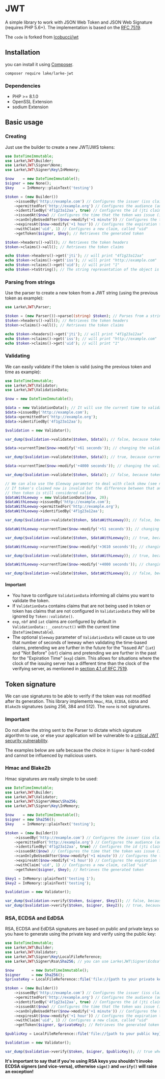 # JWT

A simple library to work with JSON Web Token and JSON Web Signature (requires PHP 5.6+).
The implementation is based on the [RFC 7519](https://tools.ietf.org/html/rfc7519).

The `code` is forked from [lcobucci/jwt](https://github.com/lcobucci/jwt)


## Installation

you can install it using [Composer](http://getcomposer.org).

```shell
composer require lake/larke-jwt
```

### Dependencies

- PHP >= 8.1.0
- OpenSSL Extension
- sodium Extension

## Basic usage

### Creating

Just use the builder to create a new JWT/JWS tokens:

```php
use DateTimeImmutable;
use Larke\JWT\Builder;
use Larke\JWT\Signer\None;
use Larke\JWT\Signer\Key\InMemory;

$now    = new DateTimeImmutable();
$signer = new None();
$key    = InMemory::plainText('testing')

$token = (new Builder())
    ->issuedBy('http://example.com') // Configures the issuer (iss claim)
    ->permittedFor('http://example.org') // Configures the audience (aud claim)
    ->identifiedBy('4f1g23a12aa', true) // Configures the id (jti claim), replicating as a header item
    ->issuedAt($now) // Configures the time that the token was issue (iat claim)
    ->canOnlyBeUsedAfter($now->modify('+1 minute')) // Configures the time that the token can be used (nbf claim)
    ->expiresAt($now->modify('+1 hour')) // Configures the expiration time of the token (exp claim)
    ->withClaim('uid', 1) // Configures a new claim, called "uid"
    ->getToken($signer, $key); // Retrieves the generated token

$token->headers()->all(); // Retrieves the token headers
$token->claims()->all(); // Retrieves the token claims

echo $token->headers()->get('jti'); // will print "4f1g23a12aa"
echo $token->claims()->get('iss'); // will print "http://example.com"
echo $token->claims()->get('uid'); // will print "1"
echo $token->toString(); // The string representation of the object is a JWT string (pretty easy, right?)
```

### Parsing from strings

Use the parser to create a new token from a JWT string (using the previous token as example):

```php
use Larke\JWT\Parser;

$token = (new Parser())->parse((string) $token); // Parses from a string
$token->headers()->all(); // Retrieves the token headers
$token->claims()->all(); // Retrieves the token claims

echo $token->headers()->get('jti'); // will print "4f1g23a12aa"
echo $token->claims()->get('iss'); // will print "http://example.com"
echo $token->claims()->get('uid'); // will print "1"
```

### Validating

We can easily validate if the token is valid (using the previous token and time as example):

```php
use DateTimeImmutable;
use Larke\JWT\Validator;
use Larke\JWT\ValidationData;

$now = new DateTimeImmutable();

$data = new ValidationData(); // It will use the current time to validate (iat, nbf and exp)
$data->issuedBy('http://example.com');
$data->permittedFor('http://example.org');
$data->identifiedBy('4f1g23a12aa');

$validation = new Validator();

var_dump($validation->validate($token, $data)); // false, because token cannot be used before now() + 60

$data->currentTime($now->modify('+61 seconds')); // changing the validation time to future

var_dump($validation->validate($token, $data)); // true, because current time is between "nbf" and "exp" claims

$data->currentTime($now->modify('+4000 seconds')); // changing the validation time to future

var_dump($validation->validate($token, $data)); // false, because token is expired since current time is greater than exp

// We can also use the $leeway parameter to deal with clock skew (see notes below)
// If token's claimed now is invalid but the difference between that and the validation time is less than $leeway, 
// then token is still considered valid
$dataWithLeeway = new ValidationData($now, 20); 
$dataWithLeeway->issuedBy('http://example.com');
$dataWithLeeway->permittedFor('http://example.org');
$dataWithLeeway->identifiedBy('4f1g23a12aa');

var_dump($validation->validate($token, $dataWithLeeway)); // false, because token can't be used before now() + 60, not within leeway

$dataWithLeeway->currentTime($now->modify('+51 seconds')); // changing the validation time to future

var_dump($validation->validate($token, $dataWithLeeway)); // true, because current time plus leeway is between "nbf" and "exp" claims

$dataWithLeeway->currentTime($now->modify('+3610 seconds')); // changing the validation time to future but within leeway

var_dump($validation->validate($token, $dataWithLeeway)); // true, because current time - 20 seconds leeway is less than exp

$dataWithLeeway->currentTime($now->modify('+4000 seconds')); // changing the validation time to future outside of leeway

var_dump($validation->validate($token, $dataWithLeeway)); // false, because token is expired since current time is greater than exp
```

#### Important

- You have to configure ```ValidationData``` informing all claims you want to validate the token.
- If ```ValidationData``` contains claims that are not being used in token or token has claims that are not
configured in ```ValidationData``` they will be ignored by ```Token::validate()```.
- ```exp```, ```nbf``` and ```iat``` claims are configured by default in ```ValidationData::__construct()```
with the current time (```DateTimeImmutable```).
- The optional ```$leeway``` parameter of ```ValidationData``` will cause us to use that number of seconds of leeway 
when validating the time-based claims, pretending we are further in the future for the "Issued At" (```iat```) and "Not 
Before" (```nbf```) claims and pretending we are further in the past for the "Expiration Time" (```exp```) claim. This
allows for situations where the clock of the issuing server has a different time than the clock of the verifying server, 
as mentioned in [section 4.1 of RFC 7519](https://tools.ietf.org/html/rfc7519#section-4.1).

## Token signature

We can use signatures to be able to verify if the token was not modified after its generation. This library implements `Hmac`, `RSA`, `ECDSA`, `EdDSA` and `Blake2b` signatures (using 256, 384 and 512). The `none` is not signatures.

### Important

Do not allow the string sent to the Parser to dictate which signature algorithm
to use, or else your application will be vulnerable to a [critical JWT security vulnerability](https://auth0.com/blog/2015/03/31/critical-vulnerabilities-in-json-web-token-libraries).

The examples below are safe because the choice in `Signer` is hard-coded and
cannot be influenced by malicious users.

### Hmac and Blake2b

Hmac signatures are really simple to be used:

```php
use DateTimeImmutable;
use Larke\JWT\Builder;
use Larke\JWT\Validator;
use Larke\JWT\Signer\Hmac\Sha256;
use Larke\JWT\Signer\Key\InMemory;

$now    = new DateTimeImmutable();
$signer = new Sha256();
$key    = InMemory::plainText('testing');

$token = (new Builder())
    ->issuedBy('http://example.com') // Configures the issuer (iss claim)
    ->permittedFor('http://example.org') // Configures the audience (aud claim)
    ->identifiedBy('4f1g23a12aa', true) // Configures the id (jti claim), replicating as a header item
    ->issuedAt($now) // Configures the time that the token was issue (iat claim)
    ->canOnlyBeUsedAfter($now->modify('+1 minute')) // Configures the time that the token can be used (nbf claim)
    ->expiresAt($now->modify('+1 hour')) // Configures the expiration time of the token (exp claim)
    ->withClaim('uid', 1) // Configures a new claim, called "uid"
    ->getToken($signer, $key); // Retrieves the generated token

$key1 = InMemory::plainText('testing 1');
$key2 = InMemory::plainText('testing');

$validation = new Validator();

var_dump($validation->verify($token, $signer, $key1)); // false, because the key is different
var_dump($validation->verify($token, $signer, $key2)); // true, because the key is the same
```

### RSA, ECDSA and EdDSA

RSA, ECDSA and EdDSA signatures are based on public and private keys so you have to generate using the private key and verify using the public key:

```php
use DateTimeImmutable;
use Larke\JWT\Builder;
use Larke\JWT\Validator;
use Larke\JWT\Signer\Key\LocalFileReference;
use Larke\JWT\Signer\Rsa\Sha256; // you can use Larke\JWT\Signer\Ecdsa\Sha256 if you're using ECDSA keys

$now        = new DateTimeImmutable();
$signer     = new Sha256();
$privateKey = LocalFileReference::file('file://{path to your private key}');

$token = (new Builder())
    ->issuedBy('http://example.com') // Configures the issuer (iss claim)
    ->permittedFor('http://example.org') // Configures the audience (aud claim)
    ->identifiedBy('4f1g23a12aa', true) // Configures the id (jti claim), replicating as a header item
    ->issuedAt($now) // Configures the time that the token was issue (iat claim)
    ->canOnlyBeUsedAfter($now->modify('+1 minute')) // Configures the time that the token can be used (nbf claim)
    ->expiresAt($now->modify('+1 hour')) // Configures the expiration time of the token (exp claim)
    ->withClaim('uid', 1) // Configures a new claim, called "uid"
    ->getToken($signer, $privateKey); // Retrieves the generated token

$publicKey = LocalFileReference::file('file://{path to your public key}');

$validation = new Validator();

var_dump($validation->verify($token, $signer, $publicKey)); // true when the public key was generated by the private one =)
```

**It's important to say that if you're using RSA keys you shouldn't invoke ECDSA signers (and vice-versa), otherwise ```sign()``` and ```verify()``` will raise an exception!**
